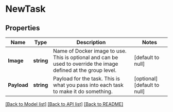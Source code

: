 # NewTask

## Properties
Name | Type | Description | Notes
------------ | ------------- | ------------- | -------------
**Image** | **string** | Name of Docker image to use. This is optional and can be used to override the image defined at the group level. | [default to null]
**Payload** | **string** | Payload for the task. This is what you pass into each task to make it do something. | [optional] [default to null]

[[Back to Model list]](../README.md#documentation-for-models) [[Back to API list]](../README.md#documentation-for-api-endpoints) [[Back to README]](../README.md)


